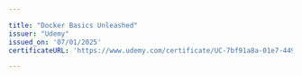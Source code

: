 ```yaml
---

title: "Docker Basics Unleashed"
issuer: "Udemy"
issued_on: '07/01/2025'
certificateURL: 'https://www.udemy.com/certificate/UC-7bf91a8a-01e7-4491-818f-6b231b9f0e7f/'

---
```

